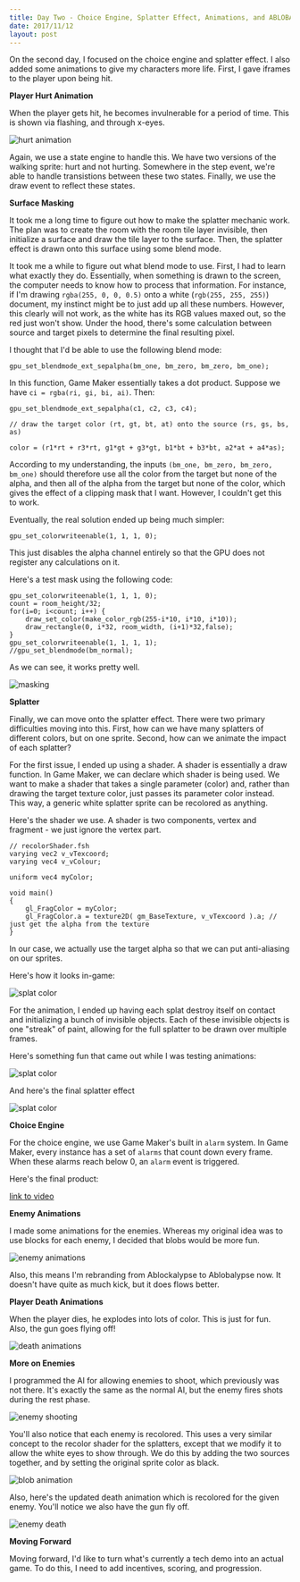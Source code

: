 ```yaml
---
title: Day Two - Choice Engine, Splatter Effect, Animations, and ABLOBALYPSE
date: 2017/11/12
layout: post
---
```


On the second day, I focused on the choice engine and splatter effect. I also added some animations to give my characters more life. First, I gave iframes to the player upon being hit.

**Player Hurt Animation**

When the player gets hit, he becomes invulnerable for a period of time. This is shown via flashing, and through x-eyes.

![hurt animation](/assets/img/hurt_animation.gif)

Again, we use a state engine to handle this. We have two versions of the walking sprite: hurt and not hurting. Somewhere in the step event, we're able to handle transistions between these two states. Finally, we use the draw event to reflect these states.

**Surface Masking**

It took me a long time to figure out how to make the splatter mechanic work. The plan was to create the room with the room tile layer invisible, then initialize a surface and draw the tile layer to the surface. Then, the splatter effect is drawn onto this surface using some blend mode.

It took me a while to figure out what blend mode to use. First, I had to learn what exactly they do. Essentially, when something is drawn to the screen, the computer needs to know how to process that information. For instance, if I'm drawing `rgba(255, 0, 0, 0.5)` onto a white (`rgb(255, 255, 255)`) document, my instinct might be to just add up all these numbers. However, this clearly will not work, as the white has its RGB values maxed out, so the red just won't show. Under the hood, there's some calculation between source and target pixels to determine the final resulting pixel.

I thought that I'd be able to use the following blend mode:

```
gpu_set_blendmode_ext_sepalpha(bm_one, bm_zero, bm_zero, bm_one);
```

In this function, Game Maker essentially takes a dot product. Suppose we have `ci = rgba(ri, gi, bi, ai)`. Then:

```
gpu_set_blendmode_ext_sepalpha(c1, c2, c3, c4);

// draw the target color (rt, gt, bt, at) onto the source (rs, gs, bs, as)

color = (r1*rt + r3*rt, g1*gt + g3*gt, b1*bt + b3*bt, a2*at + a4*as);
```

According to my understanding, the inputs `(bm_one, bm_zero, bm_zero, bm_one)` should therefore use all the color from the target but none of the alpha, and then all of the alpha from the target but none of the color, which gives the effect of a clipping mask that I want. However, I couldn't get this to work.

Eventually, the real solution ended up being much simpler:

```
gpu_set_colorwriteenable(1, 1, 1, 0);
```

This just disables the alpha channel entirely so that the GPU does not register any calculations on it.

Here's a test mask using the following code:

```
gpu_set_colorwriteenable(1, 1, 1, 0);
count = room_height/32;
for(i=0; i<count; i++) {
	draw_set_color(make_color_rgb(255-i*10, i*10, i*10));
	draw_rectangle(0, i*32, room_width, (i+1)*32,false);
}
gpu_set_colorwriteenable(1, 1, 1, 1);
//gpu_set_blendmode(bm_normal);

```

As we can see, it works pretty well.

![masking](/assets/img/mask.png)

**Splatter**

Finally, we can move onto the splatter effect. There were two primary difficulties moving into this. First, how can we have many splatters of different colors, but on one sprite. Second, how can we animate the impact of each splatter?

For the first issue, I ended up using a shader. A shader is essentially a draw function. In Game Maker, we can declare which shader is being used. We want to make a shader that takes a single parameter (color) and, rather than drawing the target texture color, just passes its parameter color instead. This way, a generic white splatter sprite can be recolored as anything.

Here's the shader we use. A shader is two components, vertex and fragment - we just ignore the vertex part.

```
// recolorShader.fsh
varying vec2 v_vTexcoord;
varying vec4 v_vColour;

uniform vec4 myColor;

void main()
{
	gl_FragColor = myColor;
	gl_FragColor.a = texture2D( gm_BaseTexture, v_vTexcoord ).a; // just get the alpha from the texture
}
```
In our case, we actually use the target alpha so that we can put anti-aliasing on our sprites.

Here's how it looks in-game:

![splat color](/assets/img/splat_color.gif)

For the animation, I ended up having each splat destroy itself on contact and initializing a bunch of invisible objects. Each of these invisible objects is one "streak" of paint, allowing for the full splatter to be drawn over multiple frames.

Here's something fun that came out while I was testing animations:

![splat color](/assets/img/splat_animated.gif)

And here's the final splatter effect

![splat color](/assets/img/splat.gif)

**Choice Engine**

For the choice engine, we use Game Maker's built in `alarm` system. In Game Maker, every instance has a set of `alarms` that count down every frame. When these alarms reach below 0, an `alarm` event is triggered.

Here's the final product:

[link to video](%base_url/assets/img/choices.mov)

**Enemy Animations**

I made some animations for the enemies. Whereas my original idea was to use blocks for each enemy, I decided that blobs would be more fun.

![enemy animations](/assets/img/enemy_animations.gif)

Also, this means I'm rebranding from Ablockalypse to Ablobalypse now. It doesn't have quite as much kick, but it does flows better.

**Player Death Animations**

When the player dies, he explodes into lots of color. This is just for fun. Also, the gun goes flying off!

![death animations](/assets/img/death_animation.gif)

**More on Enemies**

I programmed the AI for allowing enemies to shoot, which previously was not there. It's exactly the same as the normal AI, but the enemy fires shots during the rest phase.

![enemy shooting](/assets/img/enemy_shooting.gif)

You'll also notice that each enemy is recolored. This uses a very similar concept to the recolor shader for the splatters, except that we modify it to allow the white eyes to show through. We do this by adding the two sources together, and by setting the original sprite color as black.

![blob animation](/assets/img/blob.gif)

Also, here's the updated death animation which is recolored for the given enemy. You'll notice we also have the gun fly off.

![enemy death](/assets/img/enemy_shooting_death.gif)

**Moving Forward**

Moving forward, I'd like to turn what's currently a tech demo into an actual game. To do this, I need to add incentives, scoring, and progression.